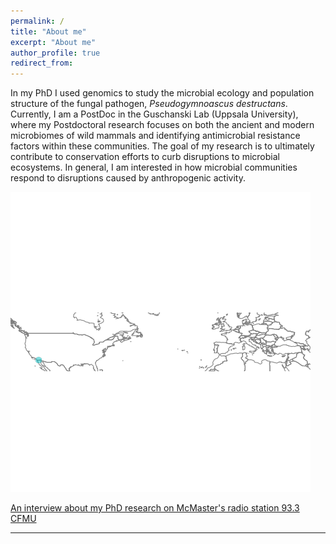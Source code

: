 ```yaml
---
permalink: /
title: "About me"
excerpt: "About me"
author_profile: true
redirect_from:
---
```


In my PhD I used genomics to study the microbial ecology and population structure of the fungal pathogen, *Pseudogymnoascus destructans*.
Currently, I am a PostDoc in the Guschanski Lab (Uppsala University), where my Postdoctoral research focuses on both the ancient and modern microbiomes of wild mammals and identifying antimicrobial resistance factors within these communities. The goal of my research is to ultimately contribute to conservation efforts to curb disruptions to microbial ecosystems.
In general, I am interested in how microbial communities respond to disruptions caused by anthropogenic activity.

![Measuring the human connection between cave in counties impacted by White-Nose Syndrome](/images/eu-travellers.gif)



[An interview about my PhD research on McMaster's radio station 93.3 CFMU](https://d3ctxlq1ktw2nl.cloudfront.net/staging/2019-9-3/25951353-44100-2-6d37e687523c.m4a)

***



